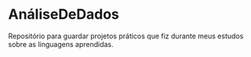 # AnáliseDeDados
Repositório para guardar projetos práticos que fiz durante meus estudos sobre as linguagens aprendidas.
